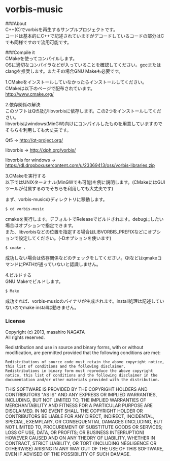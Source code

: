 vorbis-music   
============

###About   
C++(C)でvorbisを再生するサンプルプロジェクトです。   
コードは基本的にC++で記述されていますがデコードしているコードの部分はCでも同様ですので流用可能です。  

###Compile it  
CMakeを使ってコンパイルします。  
OSに適切なコンパイラなどが入っていることを確認してください。gccまたはclangを推奨します。またその場合GNU Makeも必要です。  
  
  
1.CMakeをインストールしていなかったらインストールしてください。  
CMakeは以下のページで配布されています。  
 http://www.cmake.org/  

2.依存関係の解決  
このソフトはQt5及びlibvorbisに依存します。この2つをインストールしてください。  
libvorbisはwindows(MinGW)向けにコンパイルしたものを用意していますのでそちらを利用しても大丈夫です。  

Qt5 -> http://qt-project.org/  

libvorbis -> http://xiph.org/vorbis/  

libvorbis for windows -> https://dl.dropboxusercontent.com/u/23369413/oss/vorbis-libraries.zip  

3.CMakeを実行する  
以下ではUNIXターミナル(MinGWでも可能)を例に説明します。(CMakeにはGUIツールが付属するのでそちらを利用しても大丈夫です)   

まず、vorbis-musicのディレクトリに移動します。

    $ cd vorbis-music

cmakeを実行します。デフォルトでReleaseでビルドされます。debugにしたい場合はオプションで指定できます。  
また、libvorbisなどの位置を指定する場合はLIBVORBIS_PREFIXなどにオプションで設定してください。(-Dオプションを使います)  

    $ cmake .

成功しない場合は依存関係などのチェックをしてください。QtなどはqmakeコマンドにPATHが通っていないと認識しません。  

4.ビルドする  
GNU Makeでビルドします。

    $ Make

成功すれば、vorbis-musicのバイナリが生成されます。install処理は記述していないのでmake installは動きません。  


### License  
Copyright (c) 2013, masahiro NAGATA  
All rights reserved.  
  
Redistribution and use in source and binary forms, with or without modification, are permitted provided that the following conditions are met:  
  
    Redistributions of source code must retain the above copyright notice, this list of conditions and the following disclaimer.  
    Redistributions in binary form must reproduce the above copyright notice, this list of conditions and the following disclaimer in the documentation and/or other materials provided with the distribution.  
  
THIS SOFTWARE IS PROVIDED BY THE COPYRIGHT HOLDERS AND CONTRIBUTORS "AS IS" AND ANY EXPRESS OR IMPLIED WARRANTIES, INCLUDING, BUT NOT LIMITED TO, THE IMPLIED WARRANTIES OF MERCHANTABILITY AND FITNESS FOR A PARTICULAR PURPOSE ARE DISCLAIMED. IN NO EVENT SHALL THE COPYRIGHT HOLDER OR CONTRIBUTORS BE LIABLE FOR ANY DIRECT, INDIRECT, INCIDENTAL, SPECIAL, EXEMPLARY, OR CONSEQUENTIAL DAMAGES (INCLUDING, BUT NOT LIMITED TO, PROCUREMENT OF SUBSTITUTE GOODS OR SERVICES; LOSS OF USE, DATA, OR PROFITS; OR BUSINESS INTERRUPTION) HOWEVER CAUSED AND ON ANY THEORY OF LIABILITY, WHETHER IN CONTRACT, STRICT LIABILITY, OR TORT (INCLUDING NEGLIGENCE OR OTHERWISE) ARISING IN ANY WAY OUT OF THE USE OF THIS SOFTWARE, EVEN IF ADVISED OF THE POSSIBILITY OF SUCH DAMAGE.  
